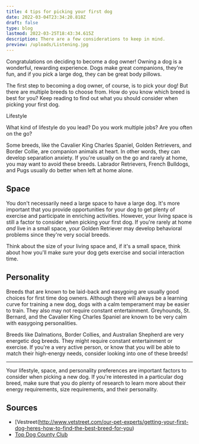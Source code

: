 ```yaml
---
title: 4 tips for picking your first dog
date: 2022-03-04T23:34:20.818Z
draft: false
type: blog
lastmod: 2022-03-25T18:43:34.615Z
description: There are a few considerations to keep in mind.
preview: /uploads/Listening.jpg
---
```


Congratulations on deciding to become a dog owner! Owning a dog is a wonderful, rewarding experience. Dogs make great companions, they're fun, and if you pick a large dog, they can be great body pillows. 

The first step to becoming a dog owner, of course, is to pick your dog! But there are multiple breeds to choose from. How do you know which breed is best for you? Keep reading to find out what you should consider when picking your first dog.

Lifestyle

What kind of lifestyle do you lead? Do you work multiple jobs? Are you often on the go? 

Some breeds, like the Cavalier King Charles Spaniel, Golden Retrievers, and Border Collie, are companion animals at heart. In other words, they can develop separation anxiety. If you're usually on the go and rarely at home, you may want to avoid these breeds. Labrador Retrievers, French Bulldogs, and Pugs usually do better when left at home alone. 

## Space

You don't necessarily need a large space to have a large dog. It's more important that you provide opportunities for your dog to get plenty of exercise and participate in enriching activities. However, your living space is still a factor to consider when picking your first dog. If you're rarely at home *and* live in a small space, your Golden Retriever may develop behavioral problems since they're very social breeds. 

Think about the size of your living space and, if it's a small space, think about how you'll make sure your dog gets exercise and social interaction time.

## Personality

Breeds that are known to be laid-back and easygoing are usually good choices for first time dog owners. Although there will always be a learning curve for training a new dog, dogs with a calm temperament may be easier to train. They also may not require constant entertainment. Greyhounds, St. Bernard, and the Cavalier King Charles Spaniel are known to be very calm with easygoing personalities.

Breeds like Dalmations, Border Collies, and Australian Shepherd are very energetic dog breeds. They might require constant entertainment or exercise. If you're a very active person, or know that you will be able to match their high-energy needs, consider looking into one of these breeds!

---

Your lifestyle, space, and personality preferences are important factors to consider when picking a new dog. If you're interested in a particular dog breed, make sure that you do plenty of research to learn more about their energy requirements, size requirements, and their personality. 

## Sources
* [Vestreet(http://www.vetstreet.com/our-pet-experts/getting-your-first-dog-heres-how-to-find-the-best-breed-for-you)
* [Top Dog County Club](https://www.topdogcountryclub.com/blog/temperament-personality-behavior-what-can-i-change-and-what-can-i-not)